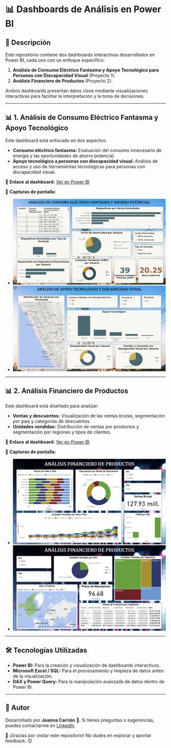 # 📊 Dashboards de Análisis en Power BI

## 📌 Descripción
Este repositorio contiene dos dashboards interactivos desarrollados en Power BI, cada uno con un enfoque específico:

1. **Análisis de Consumo Eléctrico Fantasma y Apoyo Tecnológico para Personas con Discapacidad Visual** (Proyecto 1).
2. **Análisis Financiero de Productos** (Proyecto 2).

Ambos dashboards presentan datos clave mediante visualizaciones interactivas para facilitar la interpretación y la toma de decisiones.

---

## 📊 **1. Análisis de Consumo Eléctrico Fantasma y Apoyo Tecnológico**

Este dashboard está enfocado en dos aspectos:
- **Consumo eléctrico fantasma:** Evaluación del consumo innecesario de energía y las oportunidades de ahorro potencial.
- **Apoyo tecnológico a personas con discapacidad visual:** Análisis de acceso y uso de herramientas tecnológicas para personas con discapacidad visual.

🔗 **Enlace al dashboard:** [Ver en Power BI](https://app.powerbi.com/view?r=eyJrIjoiOTg0YTNmNTYtOTljYS00NWI0LTljMmYtOGUxNjVjOGI0ZjAxIiwidCI6IjBlMGNiMDYwLTA5YWQtNDlmNS1hMDA1LTY4YjliNDlhYTFmNiIsImMiOjR9)

📸 **Capturas de pantalla:**
- ![Consumo Eléctrico](Proyecto_1/Parte_1.png)
- ![Apoyo Tecnológico](Proyecto_1/Parte_2.png)

---

## 📊 **2. Análisis Financiero de Productos**

Este dashboard está diseñado para analizar:
- **Ventas y descuentos:** Visualización de las ventas brutas, segmentación por país y categorías de descuentos.
- **Unidades vendidas:** Distribución de ventas por productos y segmentación por regiones y tipos de clientes.

🔗 **Enlace al dashboard:** [Ver en Power BI](https://app.powerbi.com/view?r=eyJrIjoiOWNlMzM1MjItOGNlYy00MmQwLWJjNDgtN2EwMTc4NmQ5MzU0IiwidCI6IjBlMGNiMDYwLTA5YWQtNDlmNS1hMDA1LTY4YjliNDlhYTFmNiIsImMiOjR9)

📸 **Capturas de pantalla:**
- ![Análisis Financiero 1](Proyecto_2/Parte_1.png)
- ![Análisis Financiero 2](Proyecto_2/Parte_2.png)

---

## 🛠 **Tecnologías Utilizadas**

- **Power BI:** Para la creación y visualización de dashboards interactivos.
- **Microsoft Excel / SQL:** Para el procesamiento y limpieza de datos antes de la visualización.
- **DAX y Power Query:** Para la manipulación avanzada de datos dentro de Power BI.

---

## 📢 **Autor**
Desarrollado por **Joanna Carrión** 🚀.
Si tienes preguntas o sugerencias, puedes contactarme en [LinkedIn](https://www.linkedin.com/in/joanna-carrion-perez/).

📌 ¡Gracias por visitar este repositorio! No dudes en explorar y aportar feedback. 😊

